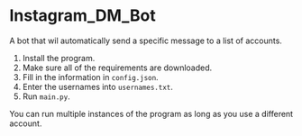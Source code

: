 # Instagram_DM_Bot
A bot that wil automatically send a specific message to a list of accounts.

1. Install the program.
2. Make sure all of the requirements are downloaded.
3. Fill in the information in `config.json`.
4. Enter the usernames into `usernames.txt`.
5. Run `main.py`.

You can run multiple instances of the program as long as you use a different account.
